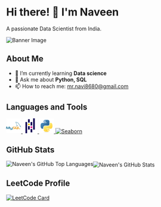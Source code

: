 # Hi there! 👋 I'm Naveen

A passionate Data Scientist from India.

![Banner Image](https://www.blueoceanglobaltech.com/wp-content/uploads/2021/08/Data-Science-Banner.jpg)


## About Me
- 🌱 I’m currently learning **Data science**
- 💬 Ask me about **Python, SQL**
- 📫 How to reach me: [mr.navi8680@gmail.com](mailto:mr.navi8680@gmail.com)


## Languages and Tools
<p align="left">
  <a href="https://www.mysql.com/" target="_blank" rel="noreferrer">
    <img src="https://raw.githubusercontent.com/devicons/devicon/master/icons/mysql/mysql-original-wordmark.svg" alt="MySQL" width="40" height="40"/>
  </a>
  <a href="https://pandas.pydata.org/" target="_blank" rel="noreferrer">
    <img src="https://raw.githubusercontent.com/devicons/devicon/2ae2a900d2f041da66e950e4d48052658d850630/icons/pandas/pandas-original.svg" alt="Pandas" width="40" height="40"/>
  </a>
  <a href="https://www.python.org" target="_blank" rel="noreferrer">
    <img src="https://raw.githubusercontent.com/devicons/devicon/master/icons/python/python-original.svg" alt="Python" width="40" height="40"/>
  </a>
  <a href="https://seaborn.pydata.org/" target="_blank" rel="noreferrer">
    <img src="https://seaborn.pydata.org/_images/logo-mark-lightbg.svg" alt="Seaborn" width="40" height="40"/>
  </a>
</p>

## GitHub Stats
<div>
  <img align="left" src="https://github-readme-stats.vercel.app/api/top-langs?username=naveen8680&show_icons=true&locale=en&layout=compact" alt="Naveen's GitHub Top Languages"/>
  <img align="center" src="https://github-readme-stats.vercel.app/api?username=naveen8680&show_icons=true&locale=en" alt="Naveen's GitHub Stats"/>
</div>

## LeetCode Profile
[![LeetCode Card](https://leetcard.jacoblin.cool/Naveen8680?theme=dark)](https://leetcode.com/Naveen8680/)
